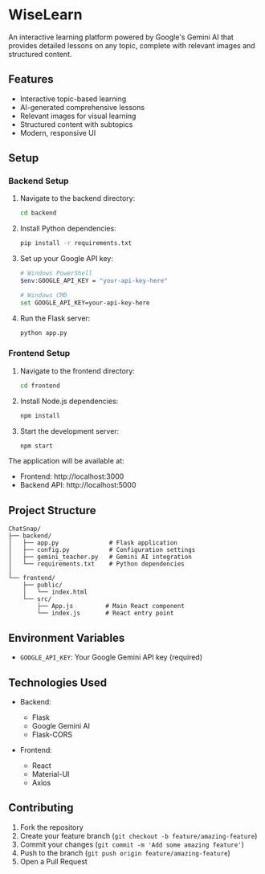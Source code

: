 # WiseLearn

An interactive learning platform powered by Google's Gemini AI that provides detailed lessons on any topic, complete with relevant images and structured content.

## Features

- Interactive topic-based learning
- AI-generated comprehensive lessons
- Relevant images for visual learning
- Structured content with subtopics
- Modern, responsive UI

## Setup

### Backend Setup

1. Navigate to the backend directory:
   ```bash
   cd backend
   ```

2. Install Python dependencies:
   ```bash
   pip install -r requirements.txt
   ```

3. Set up your Google API key:
   ```bash
   # Windows PowerShell
   $env:GOOGLE_API_KEY = "your-api-key-here"
   
   # Windows CMD
   set GOOGLE_API_KEY=your-api-key-here
   ```

4. Run the Flask server:
   ```bash
   python app.py
   ```

### Frontend Setup

1. Navigate to the frontend directory:
   ```bash
   cd frontend
   ```

2. Install Node.js dependencies:
   ```bash
   npm install
   ```

3. Start the development server:
   ```bash
   npm start
   ```

The application will be available at:
- Frontend: http://localhost:3000
- Backend API: http://localhost:5000

## Project Structure

```
ChatSnap/
├── backend/
│   ├── app.py              # Flask application
│   ├── config.py           # Configuration settings
│   ├── gemini_teacher.py   # Gemini AI integration
│   └── requirements.txt    # Python dependencies
│
└── frontend/
    ├── public/
    │   └── index.html
    └── src/
        ├── App.js         # Main React component
        └── index.js       # React entry point
```

## Environment Variables

- `GOOGLE_API_KEY`: Your Google Gemini API key (required)

## Technologies Used

- Backend:
  - Flask
  - Google Gemini AI
  - Flask-CORS

- Frontend:
  - React
  - Material-UI
  - Axios

## Contributing

1. Fork the repository
2. Create your feature branch (`git checkout -b feature/amazing-feature`)
3. Commit your changes (`git commit -m 'Add some amazing feature'`)
4. Push to the branch (`git push origin feature/amazing-feature`)
5. Open a Pull Request 

